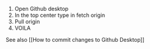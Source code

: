 1. Open Github desktop
2. In the top center type in fetch origin
3. Pull origin 
4. VOILA

See also [[How to commit changes to Github Desktop]]

